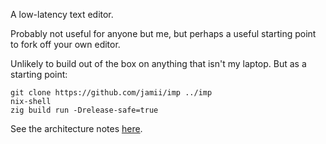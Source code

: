 A low-latency text editor.

Probably not useful for anyone but me, but perhaps a useful starting point to fork off your own editor.

Unlikely to build out of the box on anything that isn't my laptop. But as a starting point:

```
git clone https://github.com/jamii/imp ../imp
nix-shell
zig build run -Drelease-safe=true
```

See the architecture notes [here](https://scattered-thoughts.net/writing/focus-intro/).
